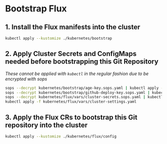# Bootstrap Flux

## 1. Install the Flux manifests into the cluster

```sh
kubectl apply --kustomize ./kubernetes/bootstrap
```

## 2. Apply Cluster Secrets and ConfigMaps needed before bootstrapping this Git Repository

_These cannot be applied with `kubectl` in the regular fashion due to be encrypted with sops_

```sh
sops --decrypt kubernetes/bootstrap/age-key.sops.yaml | kubectl apply -f -
sops --decrypt kubernetes/bootstrap/github-deploy-key.sops.yaml | kubectl apply -f -
sops --decrypt kubernetes/flux/vars/cluster-secrets.sops.yaml | kubectl apply -f -
kubectl apply -f kubernetes/flux/vars/cluster-settings.yaml
```

## 3. Apply the Flux CRs to bootstrap this Git repository into the cluster

```sh
kubectl apply --kustomize ./kubernetes/flux/config
```
